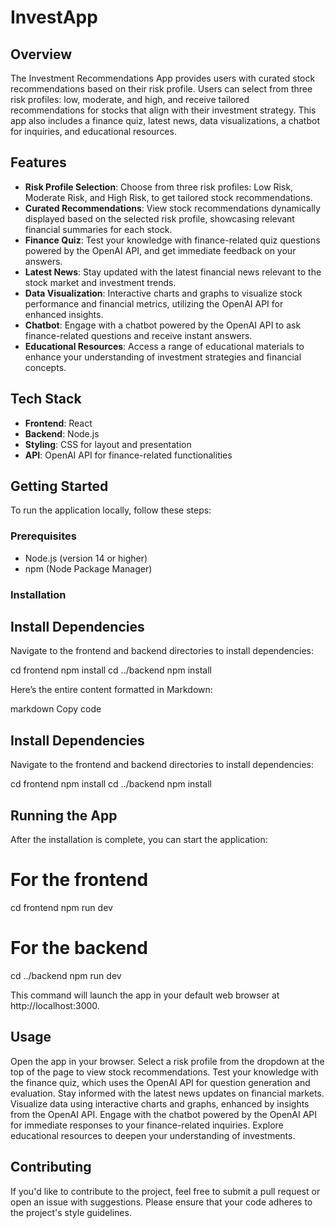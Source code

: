 # InvestApp

## Overview

The Investment Recommendations App provides users with curated stock recommendations based on their risk profile. Users can select from three risk profiles: low, moderate, and high, and receive tailored recommendations for stocks that align with their investment strategy. This app also includes a finance quiz, latest news, data visualizations, a chatbot for inquiries, and educational resources.

## Features

- **Risk Profile Selection**: Choose from three risk profiles: Low Risk, Moderate Risk, and High Risk, to get tailored stock recommendations.
- **Curated Recommendations**: View stock recommendations dynamically displayed based on the selected risk profile, showcasing relevant financial summaries for each stock.
- **Finance Quiz**: Test your knowledge with finance-related quiz questions powered by the OpenAI API, and get immediate feedback on your answers.
- **Latest News**: Stay updated with the latest financial news relevant to the stock market and investment trends.
- **Data Visualization**: Interactive charts and graphs to visualize stock performance and financial metrics, utilizing the OpenAI API for enhanced insights.
- **Chatbot**: Engage with a chatbot powered by the OpenAI API to ask finance-related questions and receive instant answers.
- **Educational Resources**: Access a range of educational materials to enhance your understanding of investment strategies and financial concepts.

## Tech Stack

- **Frontend**: React
- **Backend**: Node.js
- **Styling**: CSS for layout and presentation
- **API**: OpenAI API for finance-related functionalities

## Getting Started

To run the application locally, follow these steps:

### Prerequisites

- Node.js (version 14 or higher)
- npm (Node Package Manager)

### Installation
## Install Dependencies

Navigate to the frontend and backend directories to install dependencies:

cd frontend
npm install
cd ../backend
npm install


Here’s the entire content formatted in Markdown:

markdown
Copy code
## Install Dependencies

Navigate to the frontend and backend directories to install dependencies:

cd frontend
npm install
cd ../backend
npm install

## Running the App
After the installation is complete, you can start the application:

# For the frontend
cd frontend
npm run dev

# For the backend
cd ../backend
npm run dev

This command will launch the app in your default web browser at http://localhost:3000.

## Usage
Open the app in your browser.
Select a risk profile from the dropdown at the top of the page to view stock recommendations.
Test your knowledge with the finance quiz, which uses the OpenAI API for question generation and evaluation.
Stay informed with the latest news updates on financial markets.
Visualize data using interactive charts and graphs, enhanced by insights from the OpenAI API.
Engage with the chatbot powered by the OpenAI API for immediate responses to your finance-related inquiries.
Explore educational resources to deepen your understanding of investments.

## Contributing
If you'd like to contribute to the project, feel free to submit a pull request or open an issue with suggestions. Please ensure that your code adheres to the project's style guidelines.
